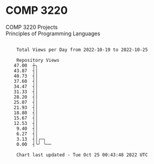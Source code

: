 # COMP 3220
COMP 3220 Projects  
Principles of Programming Languages

```

    Total Views per Day from 2022-10-19 to 2022-10-25

    Repository Views
   47.00  ┼╮
   43.87  ┤│
   40.73  ┤│
   37.60  ┤│
   34.47  ┤│
   31.33  ┤│
   28.20  ┤│
   25.07  ┤│
   21.93  ┤│
   18.80  ┤│
   15.67  ┤│
   12.53  ┤│
    9.40  ┤│
    6.27  ┤│
    3.13  ┤│╭─╮
    0.00  ┤╰╯ ╰──

    Chart last updated - Tue Oct 25 00:43:48 2022 UTC
    
```
